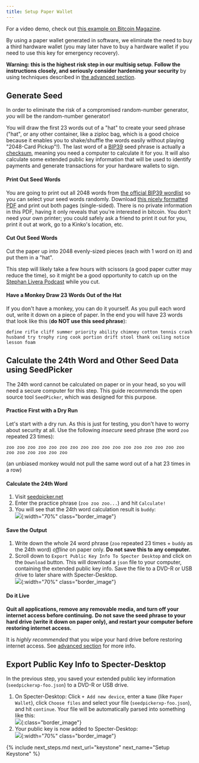 ```yaml
---
title: Setup Paper Wallet
---
```


For a video demo, check out [this example on Bitcoin Magazine](https://www.pscp.tv/BitcoinMagazine/1lDxLygXdvmKm?t=24m05s).

By using a paper wallet generated in software, we eliminate the need to buy a third hardware wallet (you may later have to buy a hardware wallet if you need to use this key for emergency recovery).

**Warning: this is the highest risk step in our multisig setup**.
**Follow the instructions closely, and seriously consider hardening your security** by using techniques described in [the advanced section](paper-advanced).

## Generate Seed
In order to eliminate the risk of a compromised random-number generator, _you_ will be the random-number generator!

You will draw the first 23 words out of a "hat" to create your seed phrase ("hat", or any other container, like a ziploc bag, which is a good choice because it enables you to shake/shuffle the words easily without playing "2048-Card Pickup"!).
The last word of a [BIP39](https://github.com/bitcoin/bips/blob/master/bip-0039.mediawiki) seed phrase is actually a [checksum](https://en.wikipedia.org/wiki/Checksum), meaning you need a computer to calculate it for you.
It will also calculate some extended public key information that will be used to identify payments and generate transactions for your hardware wallets to sign.

#### Print Out Seed Words

You are going to print out all 2048 words from [the official BIP39 wordlist](https://github.com/bitcoin/bips/blob/master/bip-0039/english.txt) so you can select your seed words randomly.
Download [this nicely formatted PDF](/assets/guide/bip39_wordlist.pdf) and print out both pages (single-sided).
There is no private information in this PDF, having it only reveals that you're interested in bitcoin.
You don't need your own printer; you could safely ask a friend to print it out for you, print it out at work, go to a Kinko's location, etc.

#### Cut Out Seed Words
Cut the paper up into 2048 evenly-sized pieces (each with 1 word on it) and put them in a "hat".

This step will likely take a few hours with scissors (a good paper cutter may reduce the time), so it might be a good opportunity to catch up on the [Stephan Livera Podcast](https://stephanlivera.com/) while you cut.

#### Have a Monkey Draw 23 Words Out of the Hat
If you don't have a monkey, you can do it yourself.
As you pull each word out, write it down on a piece of paper.
In the end you will have 23 words that look like this (**do NOT use this seed phrase**):
```
define rifle cliff summer priority ability chimney cotton tennis crash husband try trophy ring cook portion drift stool thank ceiling notice lesson foam
```

## Calculate the 24th Word and Other Seed Data using SeedPicker
The 24th word cannot be calculated on paper or in your head, so you will need a secure computer
for this step. This guide recommends the open source tool `SeedPicker`, which was designed for this purpose.    

#### Practice First with a Dry Run
Let's start with a dry run. As this is just for testing, you don't have to worry about security at all.
Use the following *insecure* seed phrase (the word `zoo` repeated 23 times):
```
zoo zoo zoo zoo zoo zoo zoo zoo zoo zoo zoo zoo zoo zoo zoo zoo zoo zoo zoo zoo zoo zoo zoo 
```
(an unbiased monkey would not pull the same word out of a hat 23 times in a row)

#### Calculate the 24th Word
1. Visit [seedpicker.net](https://seedpicker.net)
1. Enter the practice phrase (`zoo zoo zoo...`) and hit `Calculate!`
1. You will see that the 24th word calculation result is `buddy`:  
![](/assets/img/setup-paper-seedpicker-example-output.png){:width="70%" class="border_image"}  

#### Save the Output
1. Write down the whole 24 word phrase (`zoo` repeated 23 times + `buddy` as the 24th word) *offline* on paper only.
**Do not save this to any computer.**
1. Scroll down to `Export Public Key Info To Specter Desktop` and click on the `Download` button. 
This will download a `json` file to your computer, containing the extended public key info.
Save the file to a DVD-R or USB drive to later share with Specter-Desktop.  
![](/assets/img/setup-paper-seedpicker-save-json.png){:width="70%" class="border_image"}  


#### Do it Live
**Quit all applications, remove any removable media, and turn off your internet access before continuing.**
**Do not save the seed phrase to your hard drive (write it down on paper only), and restart your computer before restoring internet access.**

It is *highly recommended* that you wipe your hard drive before restoring internet access.
See [advanced section](paper-advanced) for more info.


## Export Public Key Info to Specter-Desktop
In the previous step, you saved your extended public key information (`seedpickerxp-foo.json`) to a DVD-R or USB drive.

1. On Specter-Desktop: Click `+ Add new device`, enter a `Name` (like `Paper Wallet`), click `Choose files` and select your file (`seedpickerxp-foo.json`), and hit `continue`.
Your file will be automatically parsed into something like this:  
![](/assets/img/setup-paper-specter-input.png){:class="border_image"}  
1. Your public key is now added to Specter-Desktop:  
![](/assets/img/setup-paper-display-pubkey.png){:width="70%" class="border_image"}  

{% include next_steps.md next_url="keystone" next_name="Setup Keystone" %}
